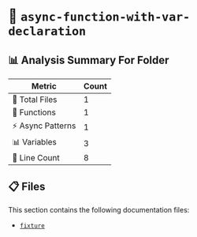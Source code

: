 # 📁 `async-function-with-var-declaration`

## 📊 Analysis Summary For Folder

| Metric | Count |
|--------|-------|
| 📁 Total Files | 1 |
| 🔧 Functions | 1 |
| ⚡ Async Patterns | 1 |
| 📊 Variables | 3 |
| 🔢 Line Count | 8 |


## 📋 Files

This section contains the following documentation files:

- [`fixture`](./fixture.md)